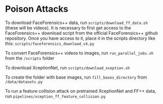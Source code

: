 # Poison Attacks

To download FaceForensics++ data, run ```scripts/download_ff_data.sh``` (these will be videos). It is necessary to first get access to the FaceForensics++ download script from the official FaceForensics++ github repository. Once you have access to it, place it in the scripts directory like this: ```scripts/faceforensics_download_v4.py```

To convert FaceForensics++ videos to images, run ```run_parallel_jobs.sh``` from the ```/scripts``` folder

To download XceptionNet, run ```scripts/download_xception.sh```

To create the folder with base images, run ```fill_bases_directory``` from ```/data/datasets.py```

To run a feature collision attack on pretrained XceptionNet and FF++ data, run ```pipelines/xception_ff_feature_collision.py```
